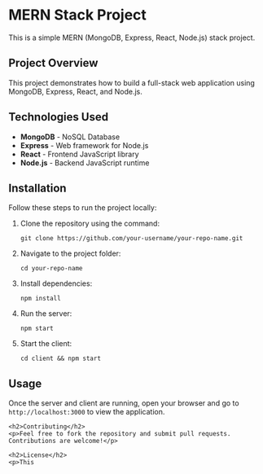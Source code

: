 <!DOCTYPE html>
<html lang="en">
<head>
    <meta charset="UTF-8">
    <meta name="viewport" content="width=device-width, initial-scale=1.0">
    <title>MERN Stack Project - README</title>
</head>
<body>
    <h1>MERN Stack Project</h1>
    <p>This is a simple MERN (MongoDB, Express, React, Node.js) stack project.</p>
    <h2>Project Overview</h2>
    <p>This project demonstrates how to build a full-stack web application using MongoDB, Express, React, and Node.js.</p>
    <h2>Technologies Used</h2>
    <ul>
        <li><strong>MongoDB</strong> - NoSQL Database</li>
        <li><strong>Express</strong> - Web framework for Node.js</li>
        <li><strong>React</strong> - Frontend JavaScript library</li>
        <li><strong>Node.js</strong> - Backend JavaScript runtime</li>
    </ul>
    <h2>Installation</h2>
    <p>Follow these steps to run the project locally:</p>
    <ol>
        <li>Clone the repository using the command:
            <pre><code>git clone https://github.com/your-username/your-repo-name.git</code></pre>
        </li>
        <li>Navigate to the project folder:
            <pre><code>cd your-repo-name</code></pre>
        </li>
        <li>Install dependencies:
            <pre><code>npm install</code></pre>
        </li>
        <li>Run the server:
            <pre><code>npm start</code></pre>
        </li>
        <li>Start the client:
            <pre><code>cd client && npm start</code></pre>
        </li>
    </ol>
    <h2>Usage</h2>
    <p>Once the server and client are running, open your browser and go to <code>http://localhost:3000</code> to view the application.</p>

    <h2>Contributing</h2>
    <p>Feel free to fork the repository and submit pull requests. Contributions are welcome!</p>

    <h2>License</h2>
    <p>This
